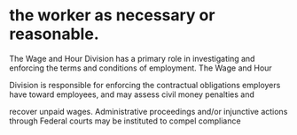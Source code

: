 # the worker as necessary or reasonable.

The Wage and Hour Division has a primary role in investigating and enforcing the terms and conditions of employment. The Wage and Hour

Division is responsible for enforcing the contractual obligations employers have toward employees, and may assess civil money penalties and

recover unpaid wages. Administrative proceedings and/or injunctive actions through Federal courts may be instituted to compel compliance